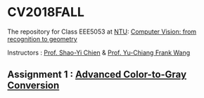 # CV2018FALL
The repository for Class EEE5053 at [NTU](http://www.ntu.edu.tw/): [Computer Vision: from recognition to geometry](http://media.ee.ntu.edu.tw/courses/cv9/18F/)

Instructors : [Prof. Shao-Yi Chien](http://media.ee.ntu.edu.tw/member/#nevigator) & [Prof. Yu-Chiang Frank Wang](http://vllab.ee.ntu.edu.tw/members.html)
## Assignment 1 : [Advanced Color-to-Gray Conversion](./Assignment1)

